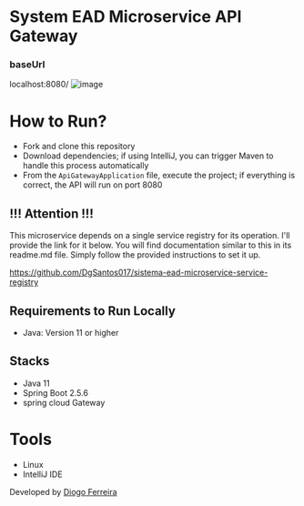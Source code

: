 # System EAD Microservice API Gateway

### baseUrl
localhost:8080/
![image](https://github.com/DgSantos017/sistema-ead-microservice-api-gateway/assets/62971277/31dc61eb-6552-4146-883c-2da8a335a2b0)


# How to Run?
- Fork and clone this repository
- Download dependencies; if using IntelliJ, you can trigger Maven to handle this process automatically
- From the ``ApiGatewayApplication`` file, execute the project; if everything is correct, the API will run on port 8080

## !!! Attention !!!
This microservice depends on a single service registry for its operation. I'll provide the link for it below. You will find documentation similar to this in its readme.md file. Simply follow the provided instructions to set it up.

https://github.com/DgSantos017/sistema-ead-microservice-service-registry

## Requirements to Run Locally
- Java: Version 11 or higher

## Stacks
- Java 11
- Spring Boot 2.5.6
- spring cloud Gateway

# Tools
- Linux
- IntelliJ IDE



Developed by [Diogo Ferreira](https://www.linkedin.com/in/diogo-santos01/)
